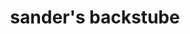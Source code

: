 ---
title: "sander's backstube"
url: /braunschweig/sanders-backstube-goslarsche-strasse/
shop: Bäckerei
---